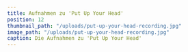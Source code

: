 ```yaml
---
title: Aufnahmen zu 'Put Up Your Head'
position: 12
thumbnail_path: "/uploads/put-up-your-head-recording.jpg"
image_path: "/uploads/put-up-your-head-recording.jpg"
caption: Die Aufnahmen zu 'Put Up Your Head'
---
```


